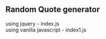 ## Random Quote generator

using jquery - index.js <br/>
using vanilla javascript - index1.js <br/>
